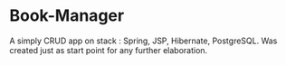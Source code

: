 # Book-Manager
A simply CRUD app on stack : Spring, JSP, Hibernate, PostgreSQL. 
Was created just as start point for any further elaboration.
